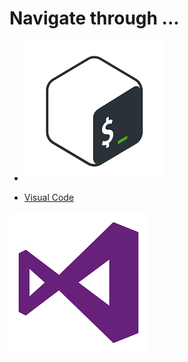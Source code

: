 # <b>Navigate through ...</b>

- [<img src=/img/Bash_logo.png>](/codes/command-line.md)

- [Visual Code](/codes/visual-studio-command.md)
<img src=/img/Visual_Studio_Image.png>
